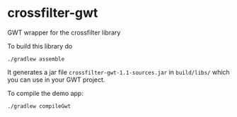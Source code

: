 # crossfilter-gwt
GWT wrapper for the crossfilter library 

To build this library do

    ./gradlew assemble
    
It generates a jar file `crossfilter-gwt-1.1-sources.jar` in `build/libs/` which you can use in your GWT project.


To compile the demo app:

    ./gradlew compileGwt
